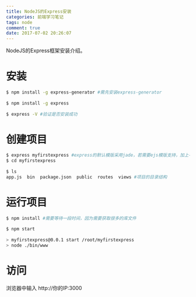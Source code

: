 ```yaml
---
title: NodeJS的Express安装
categories: 前端学习笔记
tags: node
comment: true
date: 2017-07-02 20:26:07
---
```


NodeJS的Express框架安装介绍。

<!-- more -->

# 安装

```bash
$ npm install -g express-generator #需先安装express-generator  
  
$ npm install -g express  
  
$ express -V #验证是否安装成功  
```

# 创建项目

```bash
$ express myfirstexpress #express的默认模版采用jade，若需要ejs模版支持，加上-e选项，即 express -e myfirstexpress  
$ cd myfirstexpress  
  
$ ls  
app.js  bin  package.json  public  routes  views #项目的目录结构   
```

# 运行项目

```bash
$ npm install #需要等待一段时间，因为需要获取很多的库文件  
  
$ npm start  
  
> myfirstexpress@0.0.1 start /root/myfirstexpress  
> node ./bin/www  
```

# 访问

浏览器中输入 http://你的IP:3000